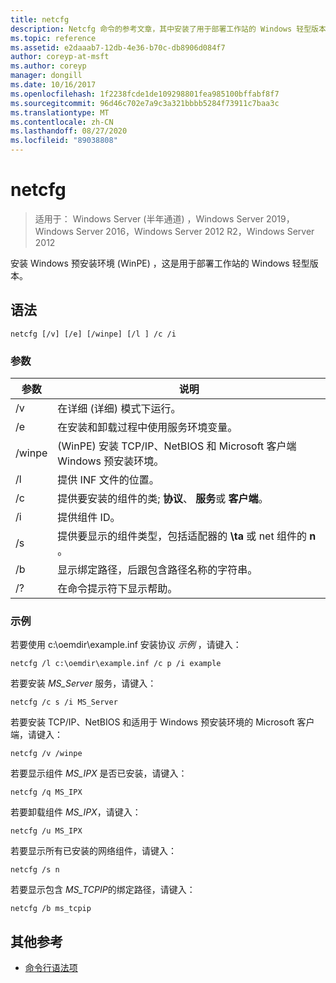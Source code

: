 ```yaml
---
title: netcfg
description: Netcfg 命令的参考文章，其中安装了用于部署工作站的 Windows 轻型版本 (WinPE) Windows 预安装环境。
ms.topic: reference
ms.assetid: e2daaab7-12db-4e36-b70c-db8906d084f7
author: coreyp-at-msft
ms.author: coreyp
manager: dongill
ms.date: 10/16/2017
ms.openlocfilehash: 1f2238fcde1de109298801fea985100bffabf8f7
ms.sourcegitcommit: 96d46c702e7a9c3a321bbbb5284f73911c7baa3c
ms.translationtype: MT
ms.contentlocale: zh-CN
ms.lasthandoff: 08/27/2020
ms.locfileid: "89038808"
---
```

# <a name="netcfg"></a>netcfg

> 适用于： Windows Server (半年通道) ，Windows Server 2019，Windows Server 2016，Windows Server 2012 R2，Windows Server 2012

安装 Windows 预安装环境 (WinPE) ，这是用于部署工作站的 Windows 轻型版本。

## <a name="syntax"></a>语法

```
netcfg [/v] [/e] [/winpe] [/l ] /c /i
```

### <a name="parameters"></a>参数

| 参数 | 说明 |
| --------- | ----------- |
| /v | 在详细 (详细) 模式下运行。 |
| /e | 在安装和卸载过程中使用服务环境变量。 |
| /winpe |  (WinPE) 安装 TCP/IP、NetBIOS 和 Microsoft 客户端 Windows 预安装环境。 |
| /l | 提供 INF 文件的位置。 |
| /c | 提供要安装的组件的类; **协议**、 **服务**或 **客户端**。 |
| /i | 提供组件 ID。 |
| /s | 提供要显示的组件类型，包括适配器的 **\ta** 或 net 组件的 **n** 。 |
| /b | 显示绑定路径，后跟包含路径名称的字符串。 |
| /? | 在命令提示符下显示帮助。 |

### <a name="examples"></a>示例

若要使用 c:\oemdir\example.inf 安装协议 *示例* ，请键入：

```
netcfg /l c:\oemdir\example.inf /c p /i example
```

若要安装 *MS_Server* 服务，请键入：

```
netcfg /c s /i MS_Server
```

若要安装 TCP/IP、NetBIOS 和适用于 Windows 预安装环境的 Microsoft 客户端，请键入：

```
netcfg /v /winpe
```

若要显示组件 *MS_IPX* 是否已安装，请键入：

```
netcfg /q MS_IPX
```

若要卸载组件 *MS_IPX*，请键入：

```
netcfg /u MS_IPX
```

若要显示所有已安装的网络组件，请键入：

```
netcfg /s n
```

若要显示包含 *MS_TCPIP*的绑定路径，请键入：

```
netcfg /b ms_tcpip
```

## <a name="additional-references"></a>其他参考

- [命令行语法项](command-line-syntax-key.md)
